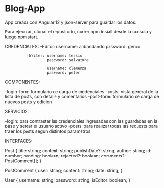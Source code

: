 # Blog-App
App creada con Angular 12 y json-server para guardar los datos.

Para ejecutar, clonar el repositorio, correr npm install desde la consola y luego npm start.

CREDENCIALES: -Editor: username: abbandando
                       password: genco
              
              -Writer: username: tessio
                       password: salvatore
                       
                       username: clemenza
                       password: peter

COMPONENTES: 

-login-form: formulario de carga de credenciales
-posts: vista general de la lista de posts, con detalle y comentarios
-post-form: formulario de carga de nuevos posts y edicion

SERVICIOS: 

-login: para contrastar las credenciales ingresadas con las guardadas en la base y setear el usuario activo
-posts: para realizar todas las requests para traer los posts segun distintos parametros
           
INTERFACES: 

Post {
    title: string;
    content: string;
    publishDate?: string;
    author: string;
    id: number;
    pending: boolean;
    rejected?: boolean;
    comments?: PostComment[];
}

PostComment {
    user: string;
    content: string;
    date: string;
}

User {
    username: string;
    password: string;
    isEditor: boolean;
}
